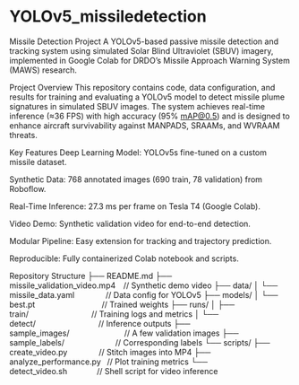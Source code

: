 # YOLOv5_missiledetection
Missile Detection Project
A YOLOv5-based passive missile detection and tracking system using simulated Solar Blind Ultraviolet (SBUV) imagery, implemented in Google Colab for DRDO’s Missile Approach Warning System (MAWS) research.

Project Overview
This repository contains code, data configuration, and results for training and evaluating a YOLOv5 model to detect missile plume signatures in simulated SBUV images. The system achieves real-time inference (≈36 FPS) with high accuracy (95% mAP@0.5) and is designed to enhance aircraft survivability against MANPADS, SRAAMs, and WVRAAM threats.

Key Features
Deep Learning Model: YOLOv5s fine-tuned on a custom missile dataset.

Synthetic Data: 768 annotated images (690 train, 78 validation) from Roboflow.

Real-Time Inference: 27.3 ms per frame on Tesla T4 (Google Colab).

Video Demo: Synthetic validation video for end-to-end detection.

Modular Pipeline: Easy extension for tracking and trajectory prediction.

Reproducible: Fully containerized Colab notebook and scripts.

Repository Structure
├── README.md
├── missile_validation_video.mp4  // Synthetic demo video
├── data/
│ └── missile_data.yaml        // Data config for YOLOv5
├── models/
│ └── best.pt                 // Trained weights
├── runs/
│ ├── train/                // Training logs and metrics
│ └── detect/                // Inference outputs
├── sample_images/              // A few validation images
├── sample_labels/             // Corresponding labels
└── scripts/
├── create_video.py        // Stitch images into MP4
├── analyze_performance.py  // Plot training metrics
└── detect_video.sh        // Shell script for video inference
